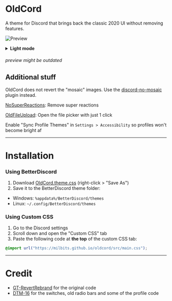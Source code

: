 # OldCord

A theme for Discord that brings back the classic 2020 UI without removing features.

![Preview](https://raw.githubusercontent.com/milbits/oldcord/master/.github/preview.png)

<details> <summary><strong>Light mode</strong></summary>
<img src=https://raw.githubusercontent.com/milbits/oldcord/master/.github/previewLight.png>

</details>

###### preview might be outdated

## Additional stuff

OldCord does not revert the "mosaic" images. Use the [discord-no-mosaic](https://github.com/Tanza3D/discord-no-mosaic) plugin instead.

[NoSuperReactions](https://github.com/xenrelle/Xens-BD-Dump/tree/main/plugins/NoSuperReactions): Remove super reactions

[OldFileUpload](https://github.com/xenrelle/Xens-BD-Dump/tree/main/plugins/OldFileUpload): Open the file picker with just 1 click

Enable "Sync Profile Themes" in `Settings > Accessibility` so profiles won't become bright af

---

# Installation

### Using BetterDiscord

1. Download [OldCord.theme.css](https://raw.githubusercontent.com/milbits/oldcord/main/OldCord.theme.css) (right-click > "Save As")
2. Save it to the BetterDiscord theme folder:

-   Windows: `%appdata%/BetterDiscord/themes`
-   Linux: `~/.config/BetterDiscord/themes`

### Using Custom CSS

1. Go to the Discord settings
2. Scroll down and open the "Custom CSS" tab
3. Paste the following code at **the top** of the custom CSS tab:

```css
@import url("https://milbits.github.io/oldcord/src/main.css");
```

---

# Credit

-   [GT-RevertRebrand](https://github.com/Goose-Nest/GT-RevertRebrand) for the original code
-   [DTM-16](https://github.com/XYZenix/DTM-16) for the switches, old radio bars and some of the profile code
